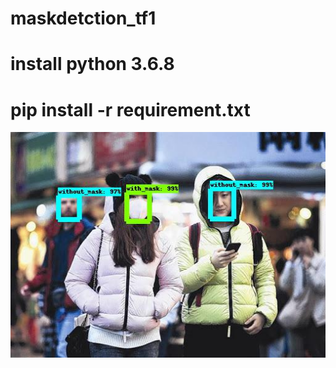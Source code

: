# maskdetction_tf1

# install python 3.6.8

# pip install -r requirement.txt

![Detected Image](image_detected.jpeg?raw=true "Title")
